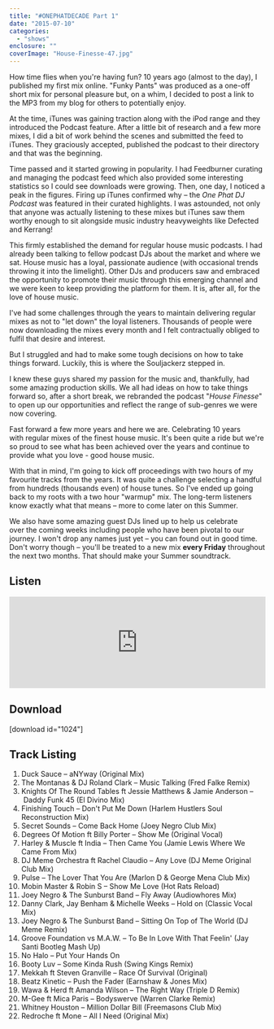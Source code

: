 ```yaml
---
title: "#ONEPHATDECADE Part 1"
date: "2015-07-10"
categories: 
  - "shows"
enclosure: ""
coverImage: "House-Finesse-47.jpg"
---
```


How time flies when you're having fun? 10 years ago (almost to the day), I published my first mix online. "Funky Pants" was produced as a one-off short mix for personal pleasure but, on a whim, I decided to post a link to the MP3 from my blog for others to potentially enjoy.

At the time, iTunes was gaining traction along with the iPod range and they introduced the Podcast feature. After a little bit of research and a few more mixes, I did a bit of work behind the scenes and submitted the feed to iTunes. They graciously accepted, published the podcast to their directory and that was the beginning.

Time passed and it started growing in popularity. I had Feedburner curating and managing the podcast feed which also provided some interesting statistics so I could see downloads were growing. Then, one day, I noticed a peak in the figures. Firing up iTunes confirmed why – the _One Phat DJ Podcast_ was featured in their curated highlights. I was astounded, not only that anyone was actually listening to these mixes but iTunes saw them worthy enough to sit alongside music industry heavyweights like Defected and Kerrang!

This firmly established the demand for regular house music podcasts. I had already been talking to fellow podcast DJs about the market and where we sat. House music has a loyal, passionate audience (with occasional trends throwing it into the limelight). Other DJs and producers saw and embraced the opportunity to promote their music through this emerging channel and we were keen to keep providing the platform for them. It is, after all, for the love of house music.

I've had some challenges through the years to maintain delivering regular mixes as not to "let down" the loyal listeners. Thousands of people were now downloading the mixes every month and I felt contractually obliged to fulfil that desire and interest.

But I struggled and had to make some tough decisions on how to take things forward. Luckily, this is where the Souljackerz stepped in.

I knew these guys shared my passion for the music and, thankfully, had some amazing production skills. We all had ideas on how to take things forward so, after a short break, we rebranded the podcast "_House Finesse_" to open up our opportunities and reflect the range of sub-genres we were now covering.

Fast forward a few more years and here we are. Celebrating 10 years with regular mixes of the finest house music. It's been quite a ride but we're so proud to see what has been achieved over the years and continue to provide what you love - good house music.

With that in mind, I'm going to kick off proceedings with two hours of my favourite tracks from the years. It was quite a challenge selecting a handful from hundreds (thousands even) of house tunes. So I've ended up going back to my roots with a two hour "warmup" mix. The long-term listeners know exactly what that means – more to come later on this Summer.

We also have some amazing guest DJs lined up to help us celebrate over the coming weeks including people who have been pivotal to our journey. I won't drop any names just yet – you can found out in good time. Don't worry though – you'll be treated to a new mix **every Friday** throughout the next two months. That should make your Summer soundtrack.

## Listen

<iframe src="https://www.mixcloud.com/widget/iframe/?embed_type=widget_standard&amp;embed_uuid=7ddd9084-64e1-4ab2-b1a5-fa55c883ef39&amp;feed=https%3A%2F%2Fwww.mixcloud.com%2Fonephatdj%2Fonephatdecade-part-1%2F&amp;hide_cover=1&amp;hide_tracklist=1&amp;replace=0&amp;stylecolor=acd373" width="100%" height="180" frameborder="0"></iframe>

## Download

\[download id="1024"\]

## Track Listing

1. Duck Sauce – aNYway (Original Mix)
2. The Montanas & DJ Roland Clark – Music Talking (Fred Falke Remix)
3. Knights Of The Round Tables ft Jessie Matthews & Jamie Anderson – Daddy Funk 45 (El Divino Mix)
4. Finishing Touch – Don't Put Me Down (Harlem Hustlers Soul Reconstruction Mix)
5. Secret Sounds – Come Back Home (Joey Negro Club Mix)
6. Degrees Of Motion ft Billy Porter – Show Me (Original Vocal)
7. Harley & Muscle ft India – Then Came You (Jamie Lewis Where We Came From Mix)
8. DJ Meme Orchestra ft Rachel Claudio – Any Love (DJ Meme Original Club Mix)
9. Pulse – The Lover That You Are (Marlon D & George Mena Club Mix)
10. Mobin Master & Robin S – Show Me Love (Hot Rats Reload)
11. Joey Negro & The Sunburst Band – Fly Away (Audiowhores Mix)
12. Danny Clark, Jay Benham & Michelle Weeks – Hold on (Classic Vocal Mix)
13. Joey Negro & The Sunburst Band – Sitting On Top of The World (DJ Meme Remix)
14. Groove Foundation vs M.A.W. – To Be In Love With That Feelin' (Jay Santi Bootleg Mash Up)
15. No Halo – Put Your Hands On
16. Booty Luv – Some Kinda Rush (Swing Kings Remix)
17. Mekkah ft Steven Granville – Race Of Survival (Original)
18. Beatz Kinetic – Push the Fader (Earnshaw & Jones Mix)
19. Wawa & Herd ft Amanda Wilson – The Right Way (Triple D Remix)
20. M-Gee ft Mica Paris – Bodyswerve (Warren Clarke Remix)
21. Whitney Houston – Million Dollar Bill (Freemasons Club Mix)
22. Redroche ft Mone – All I Need (Original Mix)
